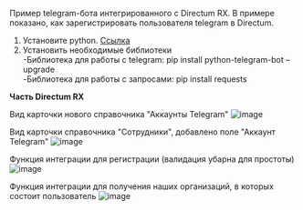 Пример telegram-бота интегрированного с Directum RX.
В примере показано, как зарегистрировать пользователя telegram в Directum.

1. Установите python. [Ссылка](https://www.python.org/downloads)
2. Установить необходимые библиотеки\
  -Библиотека для работы с telegram: pip install python-telegram-bot –upgrade\
  -Библиотека для работы с запросами: pip install requests

**Часть Directum RX**

Вид карточки нового справочника "Аккаунты Telegram" 
![image](https://github.com/parfenovsergei/DirectumBotExample/assets/72494514/b56c54b0-cbc7-4258-891a-93e009dd8ee0)

Вид карточки справочника "Сотрудники", добавлено поле "Аккаунт Telegram"
![image](https://github.com/parfenovsergei/DirectumBotExample/assets/72494514/c5cb71a8-a092-4e52-a225-850ce343ea9f)

Функция интеграции для регистрации (валидация убарна для простоты)
![image](https://github.com/parfenovsergei/DirectumBotExample/assets/72494514/02b9137e-72b7-4593-8242-5a01f3905334)

Функция интеграции для получения наших организаций, в которых состоит пользователь
![image](https://github.com/parfenovsergei/DirectumBotExample/assets/72494514/9b63c5c5-90db-45e2-b474-1c7021fbc51a)


